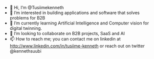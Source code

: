 - 👋 Hi, I’m @Tusiimekenneth
- 👀 I’m interested in building applications and software that solves problems for B2B
- 🌱 I’m currently learning Artificial Intelligence and Computer vision for digital twinning.
- 💞️ I’m looking to collaborate on B2B projects, SaaS and AI
- 📫 How to reach me; you can contact me on linkedin at http://www.linkedin.com/in/tusiime-kenneth or reach out on twitter @kennethsuubi

<!---
Tusiimekenneth/Tusiimekenneth is a ✨ special ✨ repository because its `README.md` (this file) appears on your GitHub profile.
You can click the Preview link to take a look at your changes.
--->
